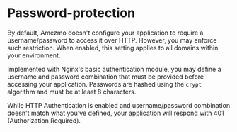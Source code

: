 # Password-protection

By default, Amezmo doesn't configure your application to require a username/password to access
it over HTTP. However, you may enforce such restriction. When enabled, this setting
applies to all domains within your environment.

Implemented with Nginx's basic authentication module, you
may define a username and password combination that must be provided before accessing your application. Passwords
are hashed using the `crypt` algorithm and must be at least 8 characters.

While HTTP Authentication is enabled and username/password combination doesn't match what you've defined,
your application will respond with 401 (Authorization Required).

